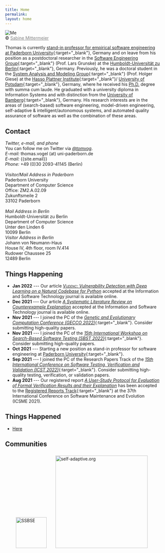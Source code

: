 ```yaml
---
title: Home
permalink:
layout: home
---
```

<div class="pic">
<img src="/assets/img/tom.jpg" alt="Me"/>
<br />&copy; <a href="http://sabine-mittermeier.de" target="_blank" style="color:gray;">Sabine Mittermeier</a>
</div>

Thomas is currently [stand-in professor for empirical software engineering at Paderborn University](https://www.uni-paderborn.de/person/92621){:target="_blank"}, Germany and on leave from his position as a postdoctoral researcher in the [Software Engineering Group](https://www.informatik.hu-berlin.de/en/forschung-en/gebiete/se){:target="_blank"} (Prof. Lars Grunske) at the [Humboldt-Universität zu Berlin](https://www.hu-berlin.de/en){:target="_blank"}, Germany.
Previously, he was a doctoral student in the [System Analysis and Modeling Group](https://hpi.de/en/giese/){:target="_blank"} (Prof. Holger Giese) at the [Hasso Plattner Institute](https://hpi.de/en.html){:target="_blank"}/ [University of Potsdam](https://www.uni-potsdam.de/en/index.html){:target="_blank"}, Germany, where he received his [Ph.D.](publications/phd) degree with summa cum laude.
He graduated with a university diploma in Information Systems and with distinction from the [University of Bamberg](https://www.uni-bamberg.de/en/){:target="_blank"}, Germany.
His research interests are in the areas of (search-based) software engineering, model-driven engineering, self-adaptive & intelligent/autonomous systems, and automated quality assurance of software as well as the combination of these areas.

## Contact

<section class="vcard">
    <div style="margin-bottom: 10px">
    <!--<i><strong>Please contact me by e-mail since I am currently working mostly from home. Postal mails to my university's address currently do not reach me.</strong></i>-->
    </div>
    <div class="contactleft">
    <em>Twitter, e-mail, and phone</em><br />
      You can follow me on Twitter via <em><a href="https://twitter.com/tomvog" target="_blank">@tomvog</a></em>. <br />
      <em>E-mail: </em> thomas.vogel (at) uni-paderborn.de <br />
      <em>E-mail: </em> {{site.email}}  <br />
      <em>Phone:</em> +49 (0)30 2093-41145 (Berlin)<br /> <br />
    </div>
    <div class="contactright">
      <em>Visitor/Mail Address in Paderborn</em> <br />
      Paderborn University <br />
      Department of Computer Science <br />
      Office: ZM2.A.02.09 <br />
      Zukunftsmeile 2 <br />
      33102 Paderborn
    </div>
    <br />
    <div class="contactleft">
      <em>Mail Address in Berlin</em> <br />
      Humboldt-Universität zu Berlin <br />
      Department of Computer Science <br />
      Unter den Linden 6 <br />
      10099 Berlin
    </div>
    <div class="contactright">
      <em>Visitor Address in Berlin</em> <br />
      Johann von Neumann-Haus <br />
      House IV, 4th floor, room IV.414 <br />
      Rudower Chaussee 25 <br />
      12489 Berlin
    </div>
</section>


<!--
## Call for Participation, Papers, and Artifacts



<BR />
<section class="vcard" style="margin-top: 25px;">
<div style="width: 100%;">
<a href="pastcalls.html">Past Calls</a>
</div>
</section>
-->



## Things Happening

* __Jan 2022__ --- Our article [_<span style="font-variant:small-caps;">Vudenc</span>: Vulnerability Detection with Deep Learning on a Natural Codebase for Python_](publications/2022-ISTb) accepted at the Information and Software Technology journal is available online.
* __Dec 2021__ --- Our article [_A Systematic Literature Review on Counterexample Explanation_](publications/2022-ISTa) accepted at the Information and Software Technology journal is available online.
* __Nov 2021__ --- I joined the PC of the [_Genetic and Evolutionary Computation Conference (GECCO 2022)_](https://gecco-2022.sigevo.org/){:target="_blank"}. Consider submitting high-quality papers.
* __Nov 2021__ --- I joined the PC of the [_15th International Workshop on Search-Based Software Testing (SBST 2022)_](https://sbst22.github.io/){:target="_blank"}. Consider submitting high-quality papers.
* __Oct 2021__ --- Starting a new position as stand-in professor for software engineering at [Paderborn University](https://www.uni-paderborn.de/en/){:target="_blank"}.
* __Sep 2021__ --- I joined the PC of the Research Papers Track of the [_15th International Conference on Software Testing, Verification and Validation (ICST 2022)_](https://icst2022.vrain.upv.es/track/icst-2022-papers){:target="_blank"}. Consider submitting high-quality testing, verification, or validation papers.
* __Aug 2021__ --- Our registered report [_A User-Study Protocol for Evaluation of Formal Verification Results and their Explanation_](publications/2021-ICSME-RR) has been accepted to the  [Registered Reports Track](https://icsme2021.github.io/cfp/RegisteredReportsTrack.html){:target="_blank"} at the 37th International Conference on Software Maintenance and Evolution (ICSME 2021).

## Things Happened
* [Here](pastnews)

<!--
<div class="blog">
    <ul>
        {% for post in site.posts %}
        <li>
            <span class="date">{{ post.date | date: '%Y %b %d' }}</span> - <a href="{{ post.url }}">{{ post.title }}</a>
        </li>
        {% endfor %}
    </ul>
</div>
-->

## Communities

<section class="vcard" style="margin-left:35px;margin-top:25px;"><div>
 <a href="https://ssbse.info/" target="_blank"><img src="/assets/img/ssbse.png" alt="SSBSE" style="width: 100px; margin-right: 25px;"/></a>
 <a href="http://www.self-adaptive.org" target="_blank"><img src="/assets/img/selfadaptive.png" alt="self-adaptive.org" style="width: 300px; margin-right: 25px;"/></a>

<br />
</div></section>
